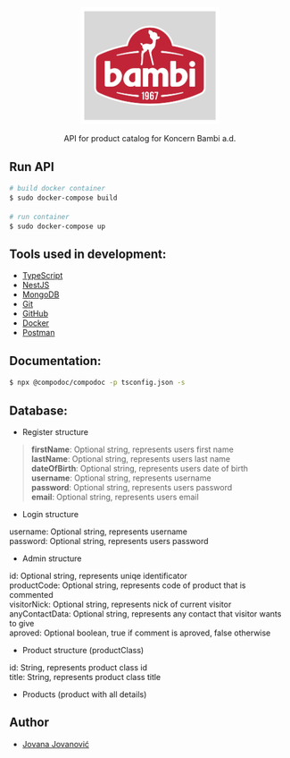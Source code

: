 <p align="center">
  <a href="https://bambi.rs/" target="blank"><img src="bambi.jpg" alt="Bambi Logo" width="250"/></a>
</p>

<p align="center">API for product catalog for Koncern Bambi a.d.</p>

## Run API

```bash
# build docker container
$ sudo docker-compose build

# run container
$ sudo docker-compose up
```

## Tools used in development:

- [TypeScript](https://www.typescriptlang.org/)
- [NestJS](https://nestjs.com/)
- [MongoDB](https://www.mongodb.com/)
- [Git](https://git-scm.com/)
- [GitHub](https://github.com/)
- [Docker](https://www.docker.com/)
- [Postman](https://www.postman.com/)


## Documentation:

```bash
$ npx @compodoc/compodoc -p tsconfig.json -s
```
## Database:

- Register structure

> **firstName**:   Optional string, represents users first name<br>
> **lastName**:    Optional string, represents users last name<br>
> **dateOfBirth**: Optional string, represents users date of birth<br>
> **username**:    Optional string, represents username<br>
> **password**:    Optional string, represents users password<br>
> **email**:       Optional string, represents users email<br>

- Login structure

username: Optional string, represents username<br>
password: Optional string, represents users password<br>

- Admin structure

id:             Optional string, represents uniqe identificator<br>
productCode:    Optional string, represents code of product that is commented<br>
visitorNick:    Optional string, represents nick of current visitor<br>
anyContactData: Optional string, represents any contact that visitor wants to give<br>
aproved:        Optional boolean, true if comment is aproved, false otherwise<br>

- Product structure (productClass)

id:    String, represents product class id<br>
title: String, represents product class title<br>

- Products (product with all details)
## Author

- [Jovana Jovanović](https://github.com/jjovana314)
